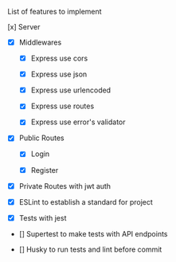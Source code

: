List of features to implement

[x] Server

- [x] Middlewares

  - [x] Express use cors

  - [x] Express use json

  - [x] Express use urlencoded

  - [x] Express use routes

  - [x] Express use error's validator

- [x] Public Routes

  - [x] Login

  - [x] Register

- [x] Private Routes with jwt auth

- [x] ESLint to establish a standard for project

- [x] Tests with jest

- [] Supertest to make tests with API endpoints

- [] Husky to run tests and lint before commit


